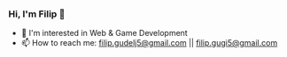 ### Hi, I'm Filip 👋

- :eyes: I'm interested in Web & Game Development
- 📫 How to reach me: filip.gudelj5@gmail.com || filip.gugi5@gmail.com
